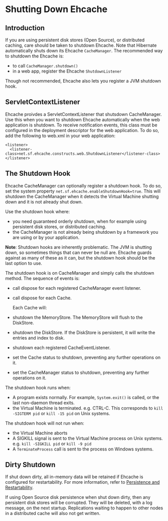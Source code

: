 ---
---
# Shutting Down Ehcache <a name="Shutting-Down-Ehcache"/>

 

## Introduction
If you are using persistent disk stores (Open Source), or distributed caching, care should be taken to shutdown Ehcache.
Note that Hibernate automatically shuts down its Ehcache `CacheManager`.
The recommended way to shutdown the Ehcache is:

* to call `CacheManager.shutdown()`
* in a web app, register the Ehcache `ShutdownListener`

Though not recommended, Ehcache also lets you register a JVM shutdown hook.

## ServletContextListener
Ehcache proivdes a ServletContextListener that shutsdown CacheManager. Use this when you want to shutdown
Ehcache automatically when the web application is shutdown.
To receive notification events, this class must be configured in the deployment
descriptor for the web application.
To do so, add the following to web.xml in your web application:

    <listener>
      <listener-class>net.sf.ehcache.constructs.web.ShutdownListener</listener-class>
    </listener>

## The Shutdown Hook
Ehcache CacheManager can optionally register a shutdown hook.
To do so, set the system property `net.sf.ehcache.enableShutdownHook=true`.
This will shutdown the CacheManager when it detects the Virtual Machine shutting down and
it is not already shut down.

Use the shutdown hook where:

*   you need guaranteed orderly shutdown, when for example using persistent disk stores,
   or distributed caching.
*   the CacheManager is not already being shutdown by a framework you are using or by your application.

**Note**: Shutdown hooks are inherently problematic. The JVM is shutting down, so sometimes things that can never be null are. Ehcache guards against as many of these as it can, but the shutdown hook should be the last option to use.

The shutdown hook is on CacheManager and simply calls the shutdown method.
The sequence of events is:

*   call dispose for each registered CacheManager event listener.
*   call dispose for each Cache.

    Each Cache will:
*   shutdown the MemoryStore. The MemoryStore will flush to the DiskStore.
*   shutdown the DiskStore. If the DiskStore is persistent, it will write the entries and index to disk.
*   shutdown each registered CacheEventListener.
*   set the Cache status to shutdown, preventing any further operations on it.
*   set the CacheManager status to shutdown, preventing any further operations on it.

The shutdown hook runs when:

* A program exists normally. For example,  `System.exit()` is called, or the last non-daemon thread exits.
* the Virtual Machine is terminated. e.g. CTRL-C. This corresponds to `kill -SIGTERM pid` or `kill -15 pid` on Unix systems.

The shutdown hook will not run when:

* the Virtual Machine aborts
* A SIGKILL signal is sent to the Virtual Machine process on Unix
systems. e.g. `kill -SIGKILL pid` or `kill -9 pid`
* A `TerminateProcess` call is sent to the process on Windows systems.

## Dirty Shutdown
If shut down dirty, all in-memory data will be retained if Ehcache is configured for restartability. For more information, refer to [Persistence and Restartability](/documentation/2.8/configuration/fast-restart).

If using Open Source disk persistence when shut down dirty, then any persistent disk stores will be corrupted. They will be deleted, with a log message, on the next startup.
Replications waiting to happen to other nodes in a distributed cache will also not get written.

